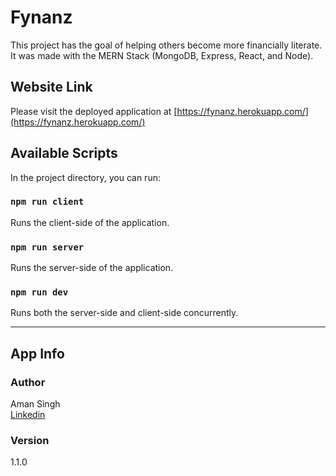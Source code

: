 # Fynanz

This project has the goal of helping others become more financially literate. It was made with the MERN Stack (MongoDB, Express, React, and Node).

## Website Link

Please visit the deployed application at [https://fynanz.herokuapp.com/](https://fynanz.herokuapp.com/)

## Available Scripts

In the project directory, you can run:

### `npm run client`

Runs the client-side of the application.<br />

### `npm run server`

Runs the server-side of the application.<br />

### `npm run dev`

Runs both the server-side and client-side concurrently.<br />

---

## App Info

### Author

Aman Singh<br />
[Linkedin](www.linkedin.com/in/aman-singh-turing)

### Version

1.1.0
